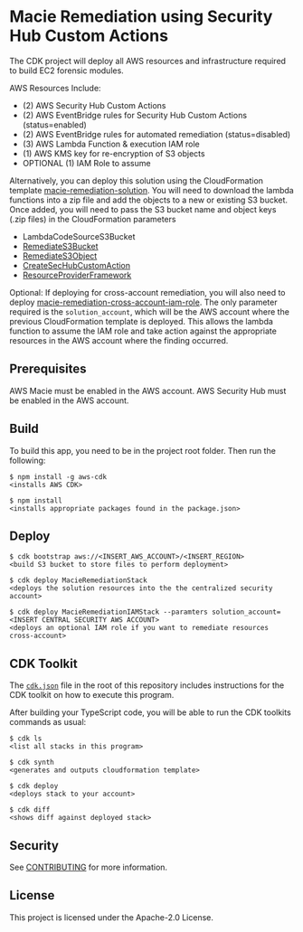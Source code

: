 # Macie Remediation using Security Hub Custom Actions

The CDK project will deploy all AWS resources and infrastructure required to build EC2 forensic modules.

AWS Resources Include:
- (2) AWS Security Hub Custom Actions
- (2) AWS EventBridge rules for Security Hub Custom Actions (status=enabled)
- (2) AWS EventBridge rules for automated remediation (status=disabled)
- (3) AWS Lambda Function & execution IAM role
- (1) AWS KMS key for re-encryption of S3 objects
- OPTIONAL (1) IAM Role to assume

Alternatively, you can deploy this solution using the CloudFormation template [macie-remediation-solution](macie-remediation-solution.yaml). You will need to download the lambda functions into a zip file and add the objects to a new or existing S3 bucket. Once added, you will need to pass the S3 bucket name and object keys (.zip files) in the CloudFormation parameters
- LambdaCodeSourceS3Bucket
- [RemediateS3Bucket](.macie_remediation_cdk/lambdas/remediate_s3_bucket/remediate_s3_bucket.py)
- [RemediateS3Object](./macie_remediation_cdk/lambdas/remediate_s3_object/remediate_s3_object.py)
- [CreateSecHubCustomAction](./macie_remediation_cdk/lambdas/sechub_custom_resource/create_sh_custom_action.py)
- [ResourceProviderFramework](./macie_remediation_cdk/lambdas/resource_provider/resource_provider.zip)

Optional: If deploying for cross-account remediation, you will also need to deploy [macie-remediation-cross-account-iam-role](macie-remediation-cross-account-iam-role.yaml). The only parameter required is the `solution_account`, which will be the AWS account where the previous CloudFormation template is deployed. This allows the lambda function to assume the IAM role and take action against the appropriate resources in the AWS account where the finding occurred.

## Prerequisites

AWS Macie must be enabled in the AWS account.
AWS Security Hub must be enabled in the AWS account.

## Build

To build this app, you need to be in the project root folder. Then run the following:

    $ npm install -g aws-cdk
    <installs AWS CDK>

    $ npm install
    <installs appropriate packages found in the package.json>

## Deploy

    $ cdk bootstrap aws://<INSERT_AWS_ACCOUNT>/<INSERT_REGION>
    <build S3 bucket to store files to perform deployment>

    $ cdk deploy MacieRemediationStack
    <deploys the solution resources into the the centralized security account>

    $ cdk deploy MacieRemediationIAMStack --paramters solution_account=<INSERT CENTRAL SECURITY AWS ACCOUNT>
    <deploys an optional IAM role if you want to remediate resources cross-account>

## CDK Toolkit

The [`cdk.json`](./cdk.json) file in the root of this repository includes
instructions for the CDK toolkit on how to execute this program.

After building your TypeScript code, you will be able to run the CDK toolkits commands as usual:

    $ cdk ls
    <list all stacks in this program>

    $ cdk synth
    <generates and outputs cloudformation template>

    $ cdk deploy
    <deploys stack to your account>

    $ cdk diff
    <shows diff against deployed stack>

## Security

See [CONTRIBUTING](CONTRIBUTING.md#security-issue-notifications) for more information.

## License

This project is licensed under the Apache-2.0 License.